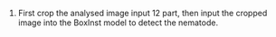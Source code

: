 1. First crop the analysed image input 12 part, then input the cropped image into the BoxInst model to detect the nematode.
   
